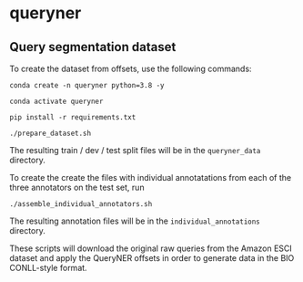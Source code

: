 # queryner
## Query segmentation dataset


To create the dataset from offsets, use the following commands:

`conda create -n queryner python=3.8 -y`

`conda activate queryner`

`pip install -r requirements.txt`

`./prepare_dataset.sh`

The resulting train / dev / test split files will be in the `queryner_data` directory.

To create the create the files with individual annotatations from each of the three annotators on the test set,
run 

`./assemble_individual_annotators.sh`

The resulting annotation files will be in the `individual_annotations` directory.

These scripts will download the original raw queries from the Amazon ESCI dataset and apply the 
QueryNER offsets in order to generate data in the BIO CONLL-style format.
